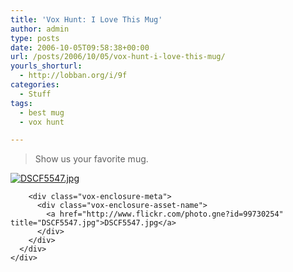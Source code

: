 ```yaml
---
title: 'Vox Hunt: I Love This Mug'
author: admin
type: posts
date: 2006-10-05T09:58:38+00:00
url: /posts/2006/10/05/vox-hunt-i-love-this-mug/
yourls_shorturl:
  - http://lobban.org/i/9f
categories:
  - Stuff
tags:
  - best mug
  - vox hunt

---
```

> Show us your favorite mug. 

<div class="vox-enclosure vox-enclosure-center vox-enclosure-large vox-photo-enclosure">
  <div class="vox-enclosure-inner">
    <div class="vox-enclosure-list">
      <div class="vox-enclosure-item vox-photo-asset vox-last">
        <div class="vox-enclosure-image">
          <a href="http://www.flickr.com/photo.gne?id=99730254" title="DSCF5547.jpg"><img alt="DSCF5547.jpg" class="asset asset-image at-xid-6a01348743f8e2970c0133f423d9cf970b" src="http://nonimage.typepad.com/.a/6a01348743f8e2970c0133f423d9cf970b-320pi" /></a>
        </div>
        
        <div class="vox-enclosure-meta">
          <div class="vox-enclosure-asset-name">
            <a href="http://www.flickr.com/photo.gne?id=99730254" title="DSCF5547.jpg">DSCF5547.jpg</a>
          </div>
        </div>
      </div>
    </div>
  </div>
</div>

<div>
</div>